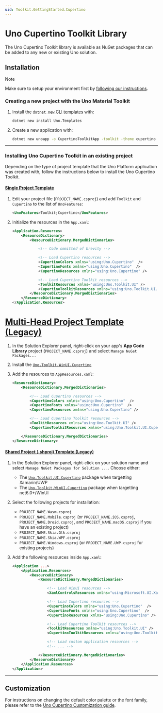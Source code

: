 ```yaml
---
uid: Toolkit.GettingStarted.Cupertino
---
```

# Uno Cupertino Toolkit Library

The Uno Cupertino Toolkit library is available as NuGet packages that can be added to any new or existing Uno solution.

## Installation

> [!NOTE]
> Make sure to setup your environment first by [following our instructions](xref:Uno.GetStarted.vs2022).

### Creating a new project with the Uno Material Toolkit

1. Install the [`dotnet new` CLI templates](xref:Uno.GetStarted.dotnet-new) with:

    ```bash
    dotnet new install Uno.Templates
    ```

2. Create a new application with:

    ```bash
    dotnet new unoapp -o CupertinoToolkitApp -toolkit -theme cupertino
    ```

---

### Installing Uno Cupertino Toolkit in an existing project

Depending on the type of project template that the Uno Platform application was created with, follow the instructions below to install the Uno Cupertino Toolkit.

#### [**Single Project Template**](#tab/singleproj)

1. Edit your project file (`PROJECT_NAME.csproj`) and add `Toolkit` and `Cupertino` to the list of `UnoFeatures`:

    ```xml
    <UnoFeatures>Toolkit;Cupertino</UnoFeatures>
    ```

2. Initialize the resources in the `App.xaml`:

    ```xml
    <Application.Resources>
        <ResourceDictionary>
            <ResourceDictionary.MergedDictionaries>

                <!-- Code ommitted of brevity -->

                <!-- Load Cupertino resources -->
                <CupertinoColors xmlns="using:Uno.Cupertino"  />
                <CupertinoFonts xmlns="using:Uno.Cupertino"  />
                <CupertinoResources xmlns="using:Uno.Cupertino" />

                <!-- Load Cupertino Toolkit resources -->
                <ToolkitResources xmlns="using:Uno.Toolkit.UI" />
                <CupertinoToolkitResources xmlns="using:Uno.Toolkit.UI.Cupertino" />
            </ResourceDictionary.MergedDictionaries>
        </ResourceDictionary>
    </Application.Resources>
    ```

# [**Multi-Head Project Template (Legacy)**](#tab/multihead)

1. In the Solution Explorer panel, right-click on your app's **App Code Library** project (`PROJECT_NAME.csproj`) and select `Manage NuGet Packages...`
2. Install the [`Uno.Toolkit.WinUI.Cupertino`](https://www.nuget.org/packages/Uno.Toolkit.WinUI.Cupertino)
3. Add the resources to `AppResources.xaml`:

    ```xml
    <ResourceDictionary>
        <ResourceDictionary.MergedDictionaries>

            <!-- Load Cupertino resources -->
            <CupertinoColors xmlns="using:Uno.Cupertino"  />
            <CupertinoFonts xmlns="using:Uno.Cupertino"  />
            <CupertinoResources xmlns="using:Uno.Cupertino" />

            <!-- Load Cupertino Toolkit resources -->
            <ToolkitResources xmlns="using:Uno.Toolkit.UI" />
            <CupertinoToolkitResources xmlns="using:Uno.Toolkit.UI.Cupertino" />

        </ResourceDictionary.MergedDictionaries>
    </ResourceDictionary>
    ```

#### [**Shared Project (.shproj) Template (Legacy)**](#tab/shproj)

1. In the Solution Explorer panel, right-click on your solution name and select `Manage NuGet Packages for Solution ...`. Choose either:
     - The [`Uno.Toolkit.UI.Cupertino`](https://www.nuget.org/packages/Uno.Toolkit.UI.Cupertino/) package when targetting Xamarin/UWP
     - The [`Uno.Toolkit.WinUI.Cupertino`](https://www.nuget.org/packages/Uno.Toolkit.WinUI.Cupertino) package when targetting net6.0+/WinUI

2. Select the following projects for installation:
    - `PROJECT_NAME.Wasm.csproj`
    - `PROJECT_NAME.Mobile.csproj` (or `PROJECT_NAME.iOS.csproj`, `PROJECT_NAME.Droid.csproj`, and `PROJECT_NAME.macOS.csproj` if you have an existing project)
    - `PROJECT_NAME.Skia.Gtk.csproj`
    - `PROJECT_NAME.Skia.WPF.csproj`
    - `PROJECT_NAME.Windows.csproj` (or `PROJECT_NAME.UWP.csproj` for existing projects)
3. Add the following resources inside `App.xaml`:

    ```xml
    <Application ...>
        <Application.Resources>
            <ResourceDictionary>
                <ResourceDictionary.MergedDictionaries>

                    <!-- Load WinUI resources -->
                    <XamlControlsResources xmlns="using:Microsoft.UI.Xaml.Controls" />

                    <!-- Load Cupertino resources -->
                    <CupertinoColors xmlns="using:Uno.Cupertino"  />
                    <CupertinoFonts xmlns="using:Uno.Cupertino"  />
                    <CupertinoResources xmlns="using:Uno.Cupertino" />

                    <!-- Load Cupertino Toolkit resources -->
                    <ToolkitResources xmlns="using:Uno.Toolkit.UI" />
                    <CupertinoToolkitResources xmlns="using:Uno.Toolkit.UI.Cupertino" />

                    <!-- Load custom application resources -->
                    <!-- ... -->

                </ResourceDictionary.MergedDictionaries>
            </ResourceDictionary>
        </Application.Resources>
    </Application>
    ```

---

## Customization

For instructions on changing the default color palette or the font family, please refer to the [Uno Cupertino Customization guide](xref:Uno.Themes.Cupertino.GetStarted#customization).
